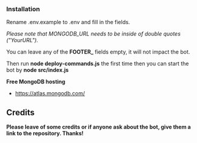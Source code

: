 ### Installation

Rename .env.example to .env and fill in the fields.

_Please note that MONGODB_URL needs to be inside of double quotes ("YourURL")._

You can leave any of the **FOOTER\_** fields empty, it will not impact the bot.

Then run **node deploy-commands.js** the first time then you can start the bot by **node src/index.js**

**Free MongoDB hosting**

- https://atlas.mongodb.com/

## Credits

**Please leave of some credits or if anyone ask about the bot, give them a link to the repository. Thanks!**
